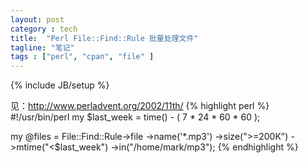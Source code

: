 ```yaml
---
layout: post
category : tech
title:  "Perl File::Find::Rule 批量处理文件"
tagline: "笔记"
tags : ["perl", "cpan", "file" ] 
---
```

{% include JB/setup %}

见：http://www.perladvent.org/2002/11th/
{% highlight perl %}
#!/usr/bin/perl
my $last_week = time() - ( 7 * 24 * 60 * 60 );

my @files = File::Find::Rule->file
                            ->name('*.mp3')
                            ->size(">=200K")
                            ->mtime("<$last_week")
                            ->in("/home/mark/mp3");
{% endhighlight %}
